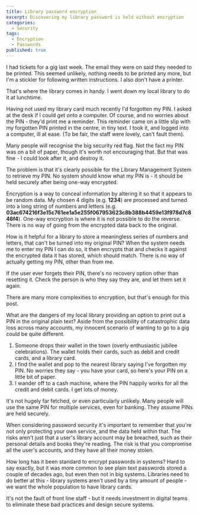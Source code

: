 ```yaml
---
title: Library password encryption
excerpt: Discovering my library password is held without encryption
categories:
  - Security
tags:
  - Encryption
  - Passwords
published: true
---
```


I had tickets for a gig last week. The email they were on said they needed to be printed. This seemed unlikely, nothing needs to be printed any more, but I'm a stickler for following written instructions. I also don't have a printer.

That's where the library comes in handy. I went down my local library to do it at lunchtime.

Having not used my library card much recently I'd forgotten my PIN. I asked at the desk if I could get onto a computer. Of course, and no worries about the PIN - they'd print me a reminder. This reminder came on a little slip with my forgotten PIN printed in the centre, in tiny text. I took it, and logged into a computer, ill at ease. (To be fair, the staff were lovely, can't fault them).

Many people will recognise the big security red flag. Not the fact my PIN was on a bit of paper, though it's worth not encouraging that. But that was fine - I could look after it, and destroy it.

The problem is that it's clearly possible for the Library Management System to retrieve my PIN.  No system should know what my PIN is - it should be held securely after being one-way encrypted.

Encryption is a way to conceal information by altering it so that it appears to be random data. My chosen 4 digits (e.g. **1234**) are processed and turned into a long string of numbers and letters (e.g. **03ac674216f3e15c761ee1a5e255f067953623c8b388b4459e13f978d7c846f4**). One-way encryption is where it is not possible to do the reverse. There is no way of going from the encrypted data back to the original.

How is it helpful for a library to store a meaningless series of numbers and letters, that can't be turned into my original PIN? When the system needs me to enter my PIN I can do so, it then encrypts that and checks it against the encrypted data it has stored, which should match. There is no way of actually getting my PIN, other than from me.

If the user ever forgets their PIN, there's no recovery option other than resetting it. Check the person is who they say they are, and let them set it again.

There are many more complexities to encryption, but that's enough for this post.

What are the dangers of my local library providing an option to print out a PIN in the original plain text? Aside from the possibility of catastrophic data loss across many accounts, my innocent scenario of wanting to go to a gig could be quite different.

1. Someone drops their wallet in the town (overly enthusiastic jubilee celebrations). The wallet holds their cards, such as debit and credit cards, and a library card.
2. I find the wallet and pop to the nearest library saying I've forgotten my PIN. No worries they say - you have your card, so here's your PIN on a little bit of paper.
3. I wander off to a cash machine, where the PIN happily works for all the credit and debit cards. I get lots of money.

It's not hugely far fetched, or even particularly unlikely. Many people will use the same PIN for multiple services, even for banking. They assume PINs are held securely.

When considering password security it's important to remember that you're not only protecting your own service, and the data held within that. The risks aren't just that a user's library account may be breached, such as their personal details and books they're reading. The risk is that you compromise all the user's accounts, and they have all their money stolen.

How long has it been standard to encrypt passwords in systems? Hard to say exactly, but it was more common to see plain text passwords stored a couple of decades ago, but even then not in big systems. Libraries need to do better at this - library systems aren't used by a tiny amount of people - we want the whole population to have library cards.

It's not the fault of front line staff - but it needs investment in digital teams to eliminate these bad practices and design secure systems.
